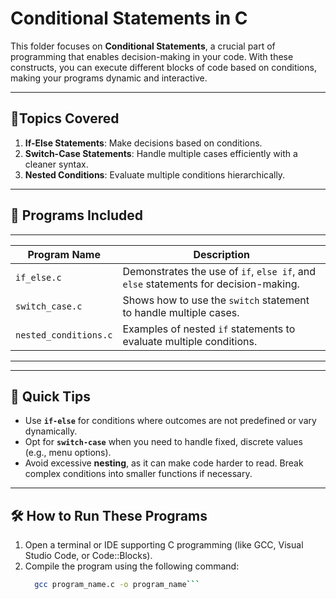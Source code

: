 # **Conditional Statements in C**  

This folder focuses on **Conditional Statements**, a crucial part of programming that enables decision-making in your code. With these constructs, you can execute different blocks of code based on conditions, making your programs dynamic and interactive.  

---

## 🚀**Topics Covered**
1. **If-Else Statements**: Make decisions based on conditions.  
2. **Switch-Case Statements**: Handle multiple cases efficiently with a cleaner syntax.  
3. **Nested Conditions**: Evaluate multiple conditions hierarchically.  

---

## 📂 **Programs Included**
 ______________________________________________________________________________________________________________
| Program Name           | Description                                                                         |
|------------------------|-------------------------------------------------------------------------------------|
| `if_else.c`            | Demonstrates the use of `if`, `else if`, and `else` statements for decision-making. |
| `switch_case.c`        | Shows how to use the `switch` statement to handle multiple cases.                   |
| `nested_conditions.c`  | Examples of nested `if` statements to evaluate multiple conditions.                 |
----------------------------------------------------------------------------------------------------------------  

---

## 🌟 **Quick Tips**
- Use **`if-else`** for conditions where outcomes are not predefined or vary dynamically.  
- Opt for **`switch-case`** when you need to handle fixed, discrete values (e.g., menu options).  
- Avoid excessive **nesting**, as it can make code harder to read. Break complex conditions into smaller functions if necessary.  

---

## 🛠 **How to Run These Programs**
1. Open a terminal or IDE supporting C programming (like GCC, Visual Studio Code, or Code::Blocks).  
2. Compile the program using the following command:  
   ```bash
     gcc program_name.c -o program_name```